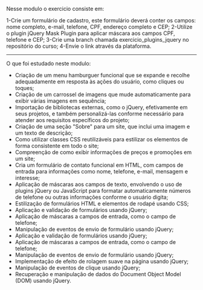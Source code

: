 Nesse modulo o exercicio consiste em:

1-Crie um formulário de cadastro, este formulário deverá conter os campos: nome completo, e-mail, telefone, CPF, endereço completo e CEP;
2-Utilize o plugin jQuery Mask Plugin para aplicar máscara aos campos CPF, telefone e CEP;
3-Crie uma branch chamada exercicio_plugins_jquery no repositório do curso;
4-Envie o link através da plataforma.

____________________________________________________________________________________________________________________________________________________________

O que foi estudado neste modulo:

* Criação de um menu hamburguer funcional que se expande e recolhe adequadamente em resposta às ações do usuário, como cliques ou toques; 
* Criação de um carrossel de imagens que mude automaticamente para exibir várias imagens em sequência;
* Importação de bibliotecas externas, como o jQuery, efetivamente em seus projetos, e também personalizá-las conforme necessário para atender aos requisitos específicos do projeto;
* Criação de uma seção "Sobre" para um site, que inclui uma imagem e um texto de descrição;
* Como utilizar classes CSS reutilizáveis para estilizar os elementos de forma consistente em todo o site;
* Compreenção de como exibir informações de preços e promoções em um site;
* Cria um formulário de contato funcional em HTML, com campos de entrada para informações como nome, telefone, e-mail, mensagem e interesse; 
* Aplicação de máscaras aos campos de texto, envolvendo o uso de plugins jQuery ou JavaScript para formatar automaticamente números de telefone ou outras informações conforme o usuário digita;
* Estilização de formulários HTML e elementos de rodapé usando CSS;
* Aplicação e validação de formulários usando jQuery;
* Aplicação de máscaras a campos de entrada, como o campo de telefone;
* Manipulação de eventos de envio de formulário usando jQuery;
* Aplicação e validação de formulários usando jQuery;
* Aplicação de máscaras a campos de entrada, como o campo de telefone;
* Manipulação de eventos de envio de formulário usando jQuery;
* Implementação de efeito de rolagem suave na página usando jQuery;
* Manipulação de eventos de clique usando jQuery;
* Recuperação e manipulação de dados do Document Object Model (DOM) usando jQuery.

  
